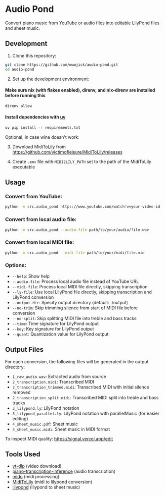# Audio Pond

Convert piano music from YouTube or audio files into editable LilyPond files and sheet music.

## Development

1. Clone this repository:

```bash
git clone https://github.com/mwojick/audio-pond.git
cd audio-pond
```

2. Set up the development environment:

#### Make sure nix (with flakes enabled), direnv, and nix-direnv are installed before running this

```bash
direnv allow
```

#### Install dependencies with [uv](https://github.com/astral-sh/uv)

```bash
uv pip install -r requirements.txt
```

Optional, in case wine doesn't work:

3. Download MidiToLily from https://github.com/victimofleisure/MidiToLily/releases

4. Create `.env` file with `MIDI2LILY_PATH` set to the path of the MidiToLily executable

## Usage

### Convert from YouTube:

```bash
python -m src.audio_pond https://www.youtube.com/watch?v=your-video-id --key 1=g,28=c
```

### Convert from local audio file:

```bash
python -m src.audio_pond --audio-file path/to/your/audio/file.wav
```

### Convert from local MIDI file:

```bash
python -m src.audio_pond --midi-file path/to/your/midi/file.mid
```

### Options:

- `--help`: Show help
- `--audio-file`: Process local audio file instead of YouTube URL
- `--midi-file`: Process local MIDI file directly, skipping transcription
- `--ly-file`: Use local LilyPond file directly, skipping transcription and LilyPond conversion
- `--output-dir`: Specify output directory (default: ./output)
- `--no-trim`: Skip trimming silence from start of MIDI file before conversion
- `--no-split`: Skip splitting MIDI file into treble and bass tracks
- `--time`: Time signature for LilyPond output
- `--key`: Key signature for LilyPond output
- `--quant`: Quantization value for LilyPond output

## Output Files

For each conversion, the following files will be generated in the output directory:

- `1_raw_audio.wav`: Extracted audio from source
- `2_transcription.midi`: Transcribed MIDI
- `2_transcription_trimmed.midi`: Transcribed MIDI with initial silence removed
- `2_transcription_split.midi`: Transcribed MIDI split into treble and bass tracks
- `3_lilypond.ly`: LilyPond notation
- `3_lilypond_parallel.ly`: LilyPond notation with parallelMusic (for easier editing)
- `4_sheet_music.pdf`: Sheet music
- `4_sheet_music.midi`: Sheet music in MIDI format

To inspect MIDI quality: https://signal.vercel.app/edit

## Tools Used

- [yt-dlp](https://github.com/yt-dlp/yt-dlp) (video download)
- [piano-transcription-inference](https://github.com/qiuqiangkong/piano_transcription_inference) (audio transcription)
- [mido](https://github.com/mido/mido) (midi processing)
- [MidiToLily](https://github.com/victimofleisure/MidiToLily) (midi to lilypond conversion)
- [lilypond](https://lilypond.org/) (lilypond to sheet music)

